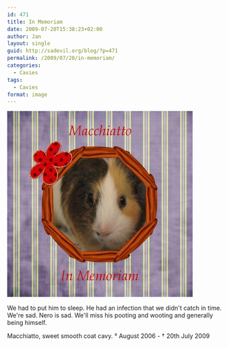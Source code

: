 ```yaml
---
id: 471
title: In Memoriam
date: 2009-07-20T15:38:23+02:00
author: Jan
layout: single
guid: http://sadevil.org/blog/?p=471
permalink: /2009/07/20/in-memoriam/
categories:
  - Cavies
tags:
  - Cavies
format: image
---
```

![Macchiatto - In Memoriam](/assets/images/2009/07/Macchiatto-InMemoriam-sm.jpg "Macchiatto - In Memoriam")

We had to put him to sleep. He had an infection that we didn't catch in time. We're sad. Nero is sad. We'll miss his pooting and wooting and generally being himself.

Macchiatto, sweet smooth coat cavy. &deg; August 2006 - &#8224; 20th July 2009